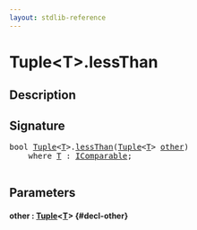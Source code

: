 ```yaml
---
layout: stdlib-reference
---
```


# Tuple\<T\>\.lessThan

## Description





## Signature 

<pre>
<span class="code_keyword">bool</span> <a href="/stdlib-reference/types/Tuple/index" class="code_type">Tuple</a>&lt;<a href="/stdlib-reference/types/Tuple/index#typeparam-T" class="code_type">T</a>&gt;.<a href="/stdlib-reference/types/Tuple/lessThan">lessThan</a>(<a href="/stdlib-reference/types/Tuple/index" class="code_type">Tuple</a>&lt;<a href="/stdlib-reference/types/Tuple/index#typeparam-T" class="code_type">T</a>&gt; <a href="/stdlib-reference/types/Tuple/lessThan#decl-other" class="code_param">other</a>)
    <span class='code_keyword'>where</span> <a href="/stdlib-reference/types/Tuple/index#typeparam-T" class="code_type">T</a> : <a href="/stdlib-reference/interfaces/IComparable/index" class="code_type">IComparable</a>;

</pre>

## Parameters

#### other  : [Tuple](/stdlib-reference/types/Tuple/index)\<[T](/stdlib-reference/types/Tuple/index#typeparam-T)\> {#decl-other}

